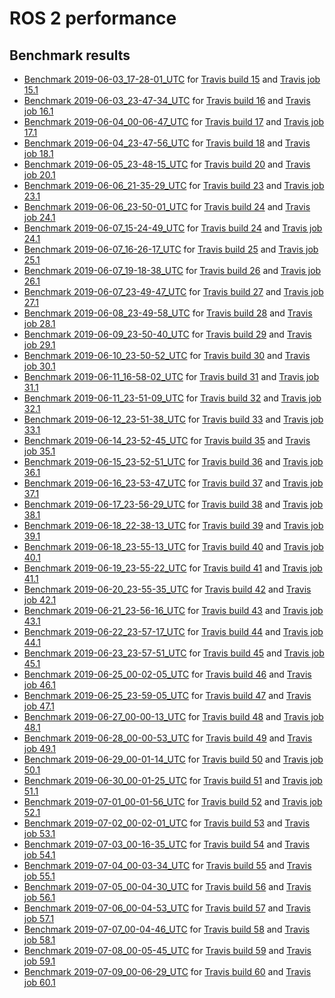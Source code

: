 # ROS 2 performance

## Benchmark results

- [Benchmark 2019-06-03_17-28-01_UTC](results/2019-06-03_17-28-01_UTC) for [Travis build 15](https://travis-ci.org/juanrh/ros2-performance/builds/540862357) and [Travis job 15.1](https://travis-ci.org/juanrh/ros2-performance/jobs/540862358)
- [Benchmark 2019-06-03_23-47-34_UTC](results/2019-06-03_23-47-34_UTC) for [Travis build 16](https://travis-ci.org/juanrh/ros2-performance/builds/541001907) and [Travis job 16.1](https://travis-ci.org/juanrh/ros2-performance/jobs/541001909)
- [Benchmark 2019-06-04_00-06-47_UTC](results/2019-06-04_00-06-47_UTC) for [Travis build 17](https://travis-ci.org/juanrh/ros2-performance/builds/541006249) and [Travis job 17.1](https://travis-ci.org/juanrh/ros2-performance/jobs/541006250)
- [Benchmark 2019-06-04_23-47-56_UTC](results/2019-06-04_23-47-56_UTC) for [Travis build 18](https://travis-ci.org/juanrh/ros2-performance/builds/541497634) and [Travis job 18.1](https://travis-ci.org/juanrh/ros2-performance/jobs/541497636)
- [Benchmark 2019-06-05_23-48-15_UTC](results/2019-06-05_23-48-15_UTC) for [Travis build 20](https://travis-ci.org/juanrh/ros2-performance/builds/542015035) and [Travis job 20.1](https://travis-ci.org/juanrh/ros2-performance/jobs/542015036)
- [Benchmark 2019-06-06_21-35-29_UTC](results/2019-06-06_21-35-29_UTC) for [Travis build 23](https://travis-ci.org/juanrh/ros2-performance/builds/542482754) and [Travis job 23.1](https://travis-ci.org/juanrh/ros2-performance/jobs/542482755)
- [Benchmark 2019-06-06_23-50-01_UTC](results/2019-06-06_23-50-01_UTC) for [Travis build 24](https://travis-ci.org/juanrh/ros2-performance/builds/542525886) and [Travis job 24.1](https://travis-ci.org/juanrh/ros2-performance/jobs/542525887)
- [Benchmark 2019-06-07_15-24-49_UTC](results/2019-06-07_15-24-49_UTC) for [Travis build 24](https://travis-ci.org/juanrh/ros2-performance/builds/542525886) and [Travis job 24.1](https://travis-ci.org/juanrh/ros2-performance/jobs/542525887)
- [Benchmark 2019-06-07_16-26-17_UTC](results/2019-06-07_16-26-17_UTC) for [Travis build 25](https://travis-ci.org/juanrh/ros2-performance/builds/542852530) and [Travis job 25.1](https://travis-ci.org/juanrh/ros2-performance/jobs/542852531)
- [Benchmark 2019-06-07_19-18-38_UTC](results/2019-06-07_19-18-38_UTC) for [Travis build 26](https://travis-ci.org/juanrh/ros2-performance/builds/542921831) and [Travis job 26.1](https://travis-ci.org/juanrh/ros2-performance/jobs/542921832)
- [Benchmark 2019-06-07_23-49-47_UTC](results/2019-06-07_23-49-47_UTC) for [Travis build 27](https://travis-ci.org/juanrh/ros2-performance/builds/543003527) and [Travis job 27.1](https://travis-ci.org/juanrh/ros2-performance/jobs/543003528)
- [Benchmark 2019-06-08_23-49-58_UTC](results/2019-06-08_23-49-58_UTC) for [Travis build 28](https://travis-ci.org/juanrh/ros2-performance/builds/543264717) and [Travis job 28.1](https://travis-ci.org/juanrh/ros2-performance/jobs/543264718)
- [Benchmark 2019-06-09_23-50-40_UTC](results/2019-06-09_23-50-40_UTC) for [Travis build 29](https://travis-ci.org/juanrh/ros2-performance/builds/543521628) and [Travis job 29.1](https://travis-ci.org/juanrh/ros2-performance/jobs/543521629)
- [Benchmark 2019-06-10_23-50-52_UTC](results/2019-06-10_23-50-52_UTC) for [Travis build 30](https://travis-ci.org/juanrh/ros2-performance/builds/543982958) and [Travis job 30.1](https://travis-ci.org/juanrh/ros2-performance/jobs/543982959)
- [Benchmark 2019-06-11_16-58-02_UTC](results/2019-06-11_16-58-02_UTC) for [Travis build 31](https://travis-ci.org/juanrh/ros2-performance/builds/544330281) and [Travis job 31.1](https://travis-ci.org/juanrh/ros2-performance/jobs/544330282)
- [Benchmark 2019-06-11_23-51-09_UTC](results/2019-06-11_23-51-09_UTC) for [Travis build 32](https://travis-ci.org/juanrh/ros2-performance/builds/544493979) and [Travis job 32.1](https://travis-ci.org/juanrh/ros2-performance/jobs/544493980)
- [Benchmark 2019-06-12_23-51-38_UTC](results/2019-06-12_23-51-38_UTC) for [Travis build 33](https://travis-ci.org/juanrh/ros2-performance/builds/545000993) and [Travis job 33.1](https://travis-ci.org/juanrh/ros2-performance/jobs/545000994)
- [Benchmark 2019-06-14_23-52-45_UTC](results/2019-06-14_23-52-45_UTC) for [Travis build 35](https://travis-ci.org/juanrh/ros2-performance/builds/545980212) and [Travis job 35.1](https://travis-ci.org/juanrh/ros2-performance/jobs/545980213)
- [Benchmark 2019-06-15_23-52-51_UTC](results/2019-06-15_23-52-51_UTC) for [Travis build 36](https://travis-ci.org/juanrh/ros2-performance/builds/546241692) and [Travis job 36.1](https://travis-ci.org/juanrh/ros2-performance/jobs/546241693)
- [Benchmark 2019-06-16_23-53-47_UTC](results/2019-06-16_23-53-47_UTC) for [Travis build 37](https://travis-ci.org/juanrh/ros2-performance/builds/546523393) and [Travis job 37.1](https://travis-ci.org/juanrh/ros2-performance/jobs/546523395)
- [Benchmark 2019-06-17_23-56-29_UTC](results/2019-06-17_23-56-29_UTC) for [Travis build 38](https://travis-ci.org/juanrh/ros2-performance/builds/547006563) and [Travis job 38.1](https://travis-ci.org/juanrh/ros2-performance/jobs/547006564)
- [Benchmark 2019-06-18_22-38-13_UTC](results/2019-06-18_22-38-13_UTC) for [Travis build 39](https://travis-ci.org/juanrh/ros2-performance/builds/547459539) and [Travis job 39.1](https://travis-ci.org/juanrh/ros2-performance/jobs/547459540)
- [Benchmark 2019-06-18_23-55-13_UTC](results/2019-06-18_23-55-13_UTC) for [Travis build 40](https://travis-ci.org/juanrh/ros2-performance/builds/547480471) and [Travis job 40.1](https://travis-ci.org/juanrh/ros2-performance/jobs/547480472)
- [Benchmark 2019-06-19_23-55-22_UTC](results/2019-06-19_23-55-22_UTC) for [Travis build 41](https://travis-ci.org/juanrh/ros2-performance/builds/547970789) and [Travis job 41.1](https://travis-ci.org/juanrh/ros2-performance/jobs/547970790)
- [Benchmark 2019-06-20_23-55-35_UTC](results/2019-06-20_23-55-35_UTC) for [Travis build 42](https://travis-ci.org/juanrh/ros2-performance/builds/548454171) and [Travis job 42.1](https://travis-ci.org/juanrh/ros2-performance/jobs/548454174)
- [Benchmark 2019-06-21_23-56-16_UTC](results/2019-06-21_23-56-16_UTC) for [Travis build 43](https://travis-ci.org/juanrh/ros2-performance/builds/548924897) and [Travis job 43.1](https://travis-ci.org/juanrh/ros2-performance/jobs/548924898)
- [Benchmark 2019-06-22_23-57-17_UTC](results/2019-06-22_23-57-17_UTC) for [Travis build 44](https://travis-ci.org/juanrh/ros2-performance/builds/549227729) and [Travis job 44.1](https://travis-ci.org/juanrh/ros2-performance/jobs/549227730)
- [Benchmark 2019-06-23_23-57-51_UTC](results/2019-06-23_23-57-51_UTC) for [Travis build 45](https://travis-ci.org/juanrh/ros2-performance/builds/549505234) and [Travis job 45.1](https://travis-ci.org/juanrh/ros2-performance/jobs/549505235)
- [Benchmark 2019-06-25_00-02-05_UTC](results/2019-06-25_00-02-05_UTC) for [Travis build 46](https://travis-ci.org/juanrh/ros2-performance/builds/550004958) and [Travis job 46.1](https://travis-ci.org/juanrh/ros2-performance/jobs/550004959)
- [Benchmark 2019-06-25_23-59-05_UTC](results/2019-06-25_23-59-05_UTC) for [Travis build 47](https://travis-ci.org/juanrh/ros2-performance/builds/550561316) and [Travis job 47.1](https://travis-ci.org/juanrh/ros2-performance/jobs/550561317)
- [Benchmark 2019-06-27_00-00-13_UTC](results/2019-06-27_00-00-13_UTC) for [Travis build 48](https://travis-ci.org/juanrh/ros2-performance/builds/551067458) and [Travis job 48.1](https://travis-ci.org/juanrh/ros2-performance/jobs/551067460)
- [Benchmark 2019-06-28_00-00-53_UTC](results/2019-06-28_00-00-53_UTC) for [Travis build 49](https://travis-ci.org/juanrh/ros2-performance/builds/551561046) and [Travis job 49.1](https://travis-ci.org/juanrh/ros2-performance/jobs/551561047)
- [Benchmark 2019-06-29_00-01-14_UTC](results/2019-06-29_00-01-14_UTC) for [Travis build 50](https://travis-ci.org/juanrh/ros2-performance/builds/552004105) and [Travis job 50.1](https://travis-ci.org/juanrh/ros2-performance/jobs/552004106)
- [Benchmark 2019-06-30_00-01-25_UTC](results/2019-06-30_00-01-25_UTC) for [Travis build 51](https://travis-ci.org/juanrh/ros2-performance/builds/552286048) and [Travis job 51.1](https://travis-ci.org/juanrh/ros2-performance/jobs/552286049)
- [Benchmark 2019-07-01_00-01-56_UTC](results/2019-07-01_00-01-56_UTC) for [Travis build 52](https://travis-ci.org/juanrh/ros2-performance/builds/552540004) and [Travis job 52.1](https://travis-ci.org/juanrh/ros2-performance/jobs/552540005)
- [Benchmark 2019-07-02_00-02-01_UTC](results/2019-07-02_00-02-01_UTC) for [Travis build 53](https://travis-ci.org/juanrh/ros2-performance/builds/553051231) and [Travis job 53.1](https://travis-ci.org/juanrh/ros2-performance/jobs/553051232)
- [Benchmark 2019-07-03_00-16-35_UTC](results/2019-07-03_00-16-35_UTC) for [Travis build 54](https://travis-ci.org/juanrh/ros2-performance/builds/553519025) and [Travis job 54.1](https://travis-ci.org/juanrh/ros2-performance/jobs/553519026)
- [Benchmark 2019-07-04_00-03-34_UTC](results/2019-07-04_00-03-34_UTC) for [Travis build 55](https://travis-ci.org/juanrh/ros2-performance/builds/554010376) and [Travis job 55.1](https://travis-ci.org/juanrh/ros2-performance/jobs/554010377)
- [Benchmark 2019-07-05_00-04-30_UTC](results/2019-07-05_00-04-30_UTC) for [Travis build 56](https://travis-ci.org/juanrh/ros2-performance/builds/554463140) and [Travis job 56.1](https://travis-ci.org/juanrh/ros2-performance/jobs/554463141)
- [Benchmark 2019-07-06_00-04-53_UTC](results/2019-07-06_00-04-53_UTC) for [Travis build 57](https://travis-ci.org/juanrh/ros2-performance/builds/554890352) and [Travis job 57.1](https://travis-ci.org/juanrh/ros2-performance/jobs/554890353)
- [Benchmark 2019-07-07_00-04-46_UTC](results/2019-07-07_00-04-46_UTC) for [Travis build 58](https://travis-ci.org/juanrh/ros2-performance/builds/555147504) and [Travis job 58.1](https://travis-ci.org/juanrh/ros2-performance/jobs/555147507)
- [Benchmark 2019-07-08_00-05-45_UTC](results/2019-07-08_00-05-45_UTC) for [Travis build 59](https://travis-ci.org/juanrh/ros2-performance/builds/555543585) and [Travis job 59.1](https://travis-ci.org/juanrh/ros2-performance/jobs/555543586)
- [Benchmark 2019-07-09_00-06-29_UTC](results/2019-07-09_00-06-29_UTC) for [Travis build 60](https://travis-ci.org/juanrh/ros2-performance/builds/556058330) and [Travis job 60.1](https://travis-ci.org/juanrh/ros2-performance/jobs/556058331)
